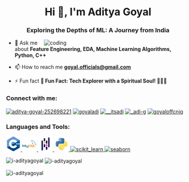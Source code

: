 <h1 align="center">Hi 👋, I'm Aditya Goyal</h1>
<h3 align="center">Exploring the Depths of ML: A Journey from India</h3>

<img align="right" alt="coding" width="400" src="https://user-images.githubusercontent.com/55389276/140866485-8fb1c876-9a8f-4d6a-98dc-08c4981eaf70.gif">


- 💬 Ask me about **Feature Engineering, EDA, Machine Learning Algorithms, Python, C++**

- 📫 How to reach me **goyal.officials@gmail.com**

- ⚡ Fun fact **🌟 Fun Fact: Tech Explorer with a Spiritual Soul! 🚀🧘‍♂️**

<h3 align="left">Connect with me:</h3>
<p align="left">
<a href="https://linkedin.com/in/aditya-goyal-252698221" target="blank"><img align="center" src="https://raw.githubusercontent.com/rahuldkjain/github-profile-readme-generator/master/src/images/icons/Social/linked-in-alt.svg" alt="aditya-goyal-252698221" height="30" width="40" /></a>
<a href="https://kaggle.com/goyaladi" target="blank"><img align="center" src="https://raw.githubusercontent.com/rahuldkjain/github-profile-readme-generator/master/src/images/icons/Social/kaggle.svg" alt="goyaladi" height="30" width="40" /></a>
<a href="https://instagram.com/__itsadi" target="blank"><img align="center" src="https://raw.githubusercontent.com/rahuldkjain/github-profile-readme-generator/master/src/images/icons/Social/instagram.svg" alt="__itsadi" height="30" width="40" /></a>
<a href="https://www.leetcode.com/_adi-g" target="blank"><img align="center" src="https://raw.githubusercontent.com/rahuldkjain/github-profile-readme-generator/master/src/images/icons/Social/leet-code.svg" alt="_adi-g" height="30" width="40" /></a>
<a href="https://auth.geeksforgeeks.org/user/goyaloffcnjq" target="blank"><img align="center" src="https://raw.githubusercontent.com/rahuldkjain/github-profile-readme-generator/master/src/images/icons/Social/geeks-for-geeks.svg" alt="goyaloffcnjq" height="30" width="40" /></a>
</p>

<h3 align="left">Languages and Tools:</h3>
<p align="left"> <a href="https://www.w3schools.com/cpp/" target="_blank" rel="noreferrer"> <img src="https://raw.githubusercontent.com/devicons/devicon/master/icons/cplusplus/cplusplus-original.svg" alt="cplusplus" width="40" height="40"/> </a> <a href="https://www.mysql.com/" target="_blank" rel="noreferrer"> <img src="https://raw.githubusercontent.com/devicons/devicon/master/icons/mysql/mysql-original-wordmark.svg" alt="mysql" width="40" height="40"/> </a> <a href="https://pandas.pydata.org/" target="_blank" rel="noreferrer"> <img src="https://raw.githubusercontent.com/devicons/devicon/2ae2a900d2f041da66e950e4d48052658d850630/icons/pandas/pandas-original.svg" alt="pandas" width="40" height="40"/> </a> <a href="https://www.python.org" target="_blank" rel="noreferrer"> <img src="https://raw.githubusercontent.com/devicons/devicon/master/icons/python/python-original.svg" alt="python" width="40" height="40"/> </a> <a href="https://scikit-learn.org/" target="_blank" rel="noreferrer"> <img src="https://upload.wikimedia.org/wikipedia/commons/0/05/Scikit_learn_logo_small.svg" alt="scikit_learn" width="40" height="40"/> </a> <a href="https://seaborn.pydata.org/" target="_blank" rel="noreferrer"> <img src="https://seaborn.pydata.org/_images/logo-mark-lightbg.svg" alt="seaborn" width="40" height="40"/> </a> </p>

<p><img align="left" src="https://github-readme-stats.vercel.app/api/top-langs?username=i-adityagoyal&show_icons=true&locale=en&layout=compact" alt="i-adityagoyal" /></p>

<p>&nbsp;<img align="center" src="https://github-readme-stats.vercel.app/api?username=i-adityagoyal&show_icons=true&locale=en" alt="i-adityagoyal" /></p>

<p><img align="center" src="https://github-readme-streak-stats.herokuapp.com/?user=i-adityagoyal&" alt="i-adityagoyal" /></p>
